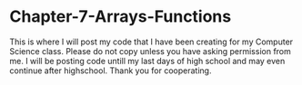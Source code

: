 # Chapter-7-Arrays-Functions
This is where I will post my code that I have been creating for my Computer Science class. 
Please do not copy unless you have asking permission from me. 
I will be posting code untill my last days of high school and may even continue after highschool.
Thank you for cooperating. 
